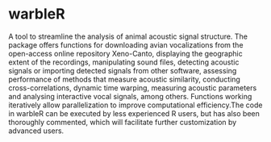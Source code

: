 # warbleR

A tool to streamline the analysis of animal acoustic signal structure. The package offers functions for downloading avian vocalizations from the open-access online repository Xeno-Canto, displaying the geographic extent of the recordings, manipulating sound files, detecting acoustic signals or importing detected signals from other software, assessing performance of methods that measure acoustic similarity, conducting cross-correlations, dynamic time warping, measuring acoustic parameters and analysing interactive vocal signals, among others. Functions working iteratively allow parallelization to improve computational efficiency.The code in warbleR can be executed by less experienced R users, but has also been thoroughly commented, which will facilitate further customization by advanced users.